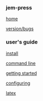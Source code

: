 <!--<p style="text-align: center; margin-left: 0 !important;">-->
<!--<img src="images/print.png" width=150 height=150>-->
<!--</p>-->
<!--$$\hspace{-1em}\huge e \propto \frac{1}{c}$$-->
<i class="fa fa-magnet fa-5x"></i>

### jem-press
[home](index.html)

[version/bugs](bugs.html)

### user's guide
[install](install.html)

[command line](command_line.html)

[getting started](getting_started.html)

[configuring](configuring.html)

[latex](latex.html)




